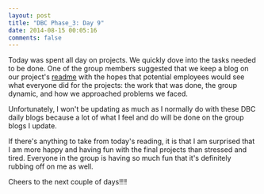 ```yaml
---
layout: post
title: "DBC Phase_3: Day 9"
date: 2014-08-15 00:05:16
comments: false
---
```


Today was spent all day on projects. We quickly dove into the tasks needed to be done. One of the group members suggested that we keep a blog on our project's [readme](https://github.com/red-spotted-newts-2014/haunted) with the hopes that potential employees would see what everyone did for the projects: the work that was done, the group dynamic, and how we approached problems we faced.

Unfortunately, I won't be updating as much as I normally do with these DBC daily blogs because a lot of what I feel and do will be done on the group blogs I update.

If there's anything to take from today's reading, it is that I am surprised that I am more happy and having fun with the final projects than stressed and tired. Everyone in the group is having so much fun that it's definitely rubbing off on me as well.

Cheers to the next couple of days!!!!